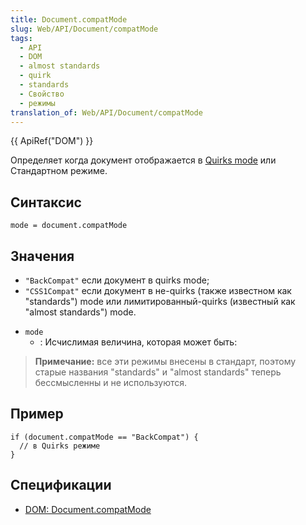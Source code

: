 ```yaml
---
title: Document.compatMode
slug: Web/API/Document/compatMode
tags:
  - API
  - DOM
  - almost standards
  - quirk
  - standards
  - Свойство
  - режимы
translation_of: Web/API/Document/compatMode
---
```

{{ ApiRef("DOM") }}

Определяет когда документ отображается в [Quirks mode](/en/Quirks_Mode_and_Standards_Mode "en/Mozilla's Quirks Mode") или Стандартном режиме.

## Синтаксис

```
mode = document.compatMode
```

## Значения

- `"BackCompat"` если документ в quirks mode;
- `"CSS1Compat"` если документ в не-quirks (также известном как "standards") mode или лимитированный-quirks (известный как "almost standards") mode.

<!---->

- `mode`
  - : Исчислимая величина, которая может быть:

> **Примечание:** все эти режимы внесены в стандарт, поэтому старые названия "standards" и "almost standards" теперь бессмысленны и не используются.

## Пример

```
if (document.compatMode == "BackCompat") {
  // в Quirks режиме
}
```

## Спецификации

- [DOM: Document.compatMode](http://dom.spec.whatwg.org/#dom-document-compatmode)
